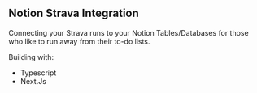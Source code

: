 ## Notion Strava Integration

Connecting your Strava runs to your Notion Tables/Databases for those who like to run away from their to-do lists.

Building with:
- Typescript
- Next.Js
